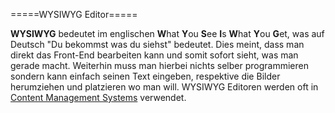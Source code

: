 =====WYSIWYG Editor=====

**WYSIWYG** bedeutet im englischen **W**hat **Y**ou **S**ee **I**s **W**hat **Y**ou **G**et, was auf Deutsch  "Du bekommst was du siehst" bedeutet.
Dies meint, dass man direkt das Front-End bearbeiten kann und somit sofort sieht, was man gerade macht. Weiterhin muss man hierbei nichts selber programmieren sondern kann einfach seinen Text eingeben, respektive die Bilder herumziehen und platzieren wo man will. WYSIWYG Editoren werden oft in [Content Management Systems](/de/wiki/cms) verwendet.

